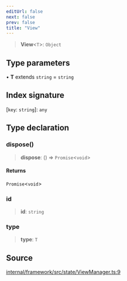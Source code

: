 ```yaml
---
editUrl: false
next: false
prev: false
title: "View"
---
```


> **View**\<`T`\>: `Object`

## Type parameters

• **T** extends `string` = `string`

## Index signature

 \[`key`: `string`\]: `any`

## Type declaration

### dispose()

> **dispose**: () => `Promise`\<`void`\>

#### Returns

`Promise`\<`void`\>

### id

> **id**: `string`

### type

> **type**: `T`

## Source

[internal/framework/src/state/ViewManager.ts:9](https://github.com/nodenogg-in/alpha-p2p/blob/8383a4b/internal/framework/src/state/ViewManager.ts#L9)
